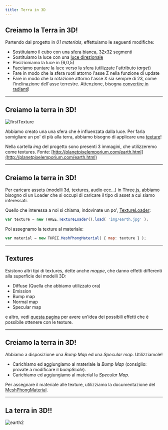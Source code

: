 ```yaml
---
title: Terra in 3D
---
```


## Creiamo la Terra in 3D!

Partendo dal progetto in *01 materials*, effettuiamo le seguenti modifiche:

- Sostituiamo il cubo con una [sfera](https://threejs.org/docs/index.html#api/en/geometries/SphereGeometry) bianca, 32x32 segmenti
- Sostituiamo la luce con una [luce direzionale](https://threejs.org/docs/index.html#api/en/lights/DirectionalLight)
- Posizioniamo la luce in (6,0,5)
- Facciamo puntare la luce verso la sfera (utilizzate l'attributo *target*) 
- Fare in modo che la sfera ruoti attorno l'asse Z nella funzione di update
- Fare in modo che la rotazione attorno l'asse X sia sempre di 23, come l'inclinazione dell'asse terrestre. Attenzione, bisogna [convertire in radianti](https://threejs.org/docs/index.html#api/en/math/Math.degToRad)!

---

## Creiamo la terra in 3D!

![firstTexture](./02texture01.jpg)

Abbiamo creato una una sfera che è influenzata dalla luce.
Per farla somigliare un po' di più alla terra, abbiamo bisogno di applicare una [texture](https://threejs.org/docs/index.html#api/en/textures/Texture)!

Nella cartella *img* del progetto sono presenti 3 immagini, che utilizzeremo come textures.
Fonte: [http://planetpixelemporium.com/earth.html](http://planetpixelemporium.com/earth.html)

---

## Creiamo la terra in 3D!

Per caricare assets (modelli 3d, textures, audio ecc...) in Three.js, abbiamo bisogno di un Loader che si occupi di caricare il tipo di asset a cui siamo interessati.

Quello che interessa a noi si chiama, indovinate un po', [TextureLoader](https://threejs.org/docs/#api/en/loaders/TextureLoader):

```javascript
var texture = new THREE.TextureLoader().load( 'img/earth.jpg' );
```

Poi assegnamo la texture al materiale:

```javascript
var material = new THREE.MeshPhongMaterial( { map: texture } );
```

---

## Textures

Esistono altri tipi di textures, dette anche *mappe*, che danno effetti differenti alla superficie dei modelli 3D:
- Diffuse (Quella che abbiamo utilizzato ora)
- Emission
- Bump map
- Normal map
- Specular map

e altro, vedi [questa pagina](https://www.reallusion.com/iClone/help/iclone3/15_Multiple_Channel_Texture_Mapping/Types_of_maps.htm) per avere un'idea dei possibili effetti che è possibile ottenere con le texture.

---

## Creiamo la terra in 3D!

Abbiamo a disposizione una *Bump Map* ed una *Specular map*. Utilizziamole!

- Carichiamo ed aggiungiamo al materiale la *Bump Map* (consiglio: provate a modificare il *bumpScale*).
- Carichiamo ed aggiungiamo al material la *Specular Map*.

Per assegnare il materiale alle texture, utilizziamo la documentazione del [MeshPhongMaterial](https://threejs.org/docs/index.html#api/en/materials/MeshPhongMaterial).

---

## La terra in 3D!!

![earth2](./finished-earth.jpg)
